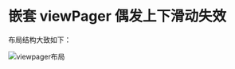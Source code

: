 # 嵌套 viewPager 偶发上下滑动失效

布局结构大致如下：

![viewpager布局](http://blogqn.maintel.cn/TIM截图20200730181952.png?e=3172904548&token=kDSqSAyKGaf8JcHprWP7S4W3hGuz8kDIEhzAufWH:pST0cM2x8GfKXeczPxBd5gF6v5k=)
